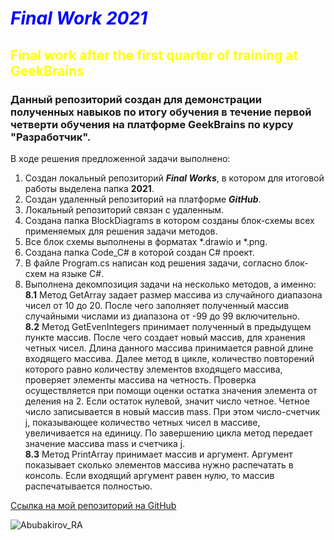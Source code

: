 #  _**<span style="color:blue">Final Work 2021</span>**_
## <span style="color:yellow">Final work after the first quarter of training at GeekBrains</span>

### Данный репозиторий создан для демонстрации полученных навыков по итогу обучения в течение первой четверти обучения на платформе GeekBrains по курсу "Разработчик".

В ходе решения предложенной задачи выполнено:
1. Создан локальный репозиторий _**Final Works**_, в котором для итоговой работы выделена папка **2021**.
2. Создан удаленный репозиторий на платформе _**GitHub**_.
3. Локальный репозиторий связан с удаленным.
4. Создана папка BlockDiagrams в котором созданы блок-схемы всех применяемых для решения задачи методов.
5. Все блок схемы выполнены в форматах *.drawio и *.png.
6. Создана папка Code_C# в которой создан C# проект.
7. В файле Program.cs написан код решения задачи, согласно блок-схем на языке C#.
8. Выполнена декомпозиция задачи на несколько методов, а именно:    
    **8.1** Метод GetArray задает размер массива из случайного диапазона чисел от 10 до 20. После чего заполняет полученный массив случайными числами из диапазона от -99 до 99 включительно.   
    **8.2** Метод GetEvenIntegers принимает полученный в предыдущем пункте массив. После чего создает новый массив, для хранения четных чисел. Длина данного массива принимается равной длине входящего массива. Далее метод в цикле, количество повторений которого равно количеству элементов входящего массива, проверяет элементы массива на четность. Проверка осуществляется при помощи оценки остатка значения элемента от деления на 2. Если остаток нулевой, значит число четное. Четное число записывается в новый массив mass. При этом число-счетчик j, показывающее количество четных чисел в массиве, увеличивается на единицу. По завершению цикла метод передает значение массива mass и счетчика j.    
    **8.3** Метод PrintArray принимает массив и аргумент. Аргумент показывает сколько элементов массива нужно распечатать в консоль. Если входящий аргумент равен нулю, то массив распечатывается полностью.

[Ссылка на мой репозиторий на GitHub](https://github.com/AbubakirovRA/FinalWork2021.git)

![Abubakirov_RA](https://gbcdn.mrgcdn.ru/uploads/avatar/3320581/attachment/thumb-296bee46d0300f2d451087d3db432752.png)



